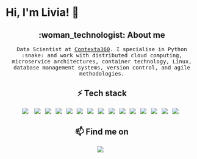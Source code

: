 # Hi, I'm Livia! 👋

<h2  align="center">:woman_technologist: About me</h2>
<p align="center">
  <samp>Data Scientist at <a href="https://contexta360.com/">Contexta360</a>. I specialise in Python :snake: and work with distributed cloud computing, microservice architectures, container technology, Linux, database management systems, version control, and agile methodologies.
  </samp>
</p>

<h2 align="center">⚡ Tech stack</h2>
<p align="center">
  <img src="https://img.shields.io/badge/Python-3776AB?style=for-the-badge&logo=python&logoColor=white" />&nbsp;&nbsp;&nbsp;
  <img src="https://img.shields.io/badge/JavaScript-F7DF1E?style=for-the-badge&logo=javascript&logoColor=black" />&nbsp;&nbsp;
  <img src="https://img.shields.io/badge/Node.js-43853D?style=for-the-badge&logo=node.js&logoColor=white" />&nbsp;&nbsp;
  <img src="https://img.shields.io/badge/HTML-E34F26?style=for-the-badge&logo=html5&logoColor=white" />&nbsp;&nbsp;
  <img src="https://img.shields.io/badge/CSS-1572B6?&style=for-the-badge&logo=css3&logoColor=white" />&nbsp;&nbsp;
  <img src="https://img.shields.io/badge/Bash-121011?style=for-the-badge&logo=gnu-bash&logoColor=white" />&nbsp;&nbsp;
  <img src="https://img.shields.io/badge/-Docker-0db7ed?logo=docker&style=for-the-badge&logoColor=white" />&nbsp;&nbsp;
  <img src="https://img.shields.io/badge/MongoDB-4EA94B?style=for-the-badge&logo=mongodb&logoColor=white" />&nbsp;&nbsp;
  <img src="https://img.shields.io/badge/AWS-232F3E?style=for-the-badge&logo=amazon-aws&logoColor=white" />&nbsp;&nbsp;
  <img src="https://img.shields.io/badge/Elasticsearch-a0c443?style=for-the-badge&logo=elasticsearch&logoColor=white" />&nbsp;&nbsp;
  <img src="https://img.shields.io/badge/-Linux-FCC624?logo=Linux&style=for-the-badge&logoColor=black" />&nbsp;&nbsp;
  <img src="https://img.shields.io/badge/-vim-019733?logo=Vim&style=for-the-badge&logoColor=white" />&nbsp;&nbsp;
  <img src="https://img.shields.io/badge/-Git-F05032?logo=Git&style=for-the-badge&logoColor=white" />&nbsp;&nbsp;
  <img src="https://img.shields.io/badge/Latex-008080?logo=LaTeX&style=for-the-badge&logoColor=white" />&nbsp;&nbsp;
  <img src="https://img.shields.io/badge/-Overleaf-47A141?logo=Overleaf&style=for-the-badge&logoColor=white" />&nbsp;&nbsp;
</p>

<h2  align="center">📫 Find me on</h2>
<p align="center">
   <a href="https://www.linkedin.com/in/liviakuhn/"><img src="https://img.shields.io/badge/LinkedIn-0077B5?style=for-the-badge&logo=linkedin&logoColor=white" /></a>&nbsp;&nbsp;
</p>
